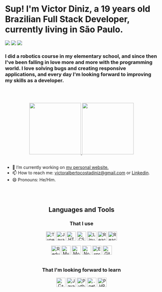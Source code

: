 # Sup! I'm Victor Diniz, a 19 years old Brazilian Full Stack Developer, currently living in São Paulo.

<div>
  <a href = "victoralbertocostadiniz@gmail.com"><img src="https://img.shields.io/badge/Gmail-D14836?style=for-the-badge&logo=gmail&logoColor=white" target="_blank"></a>
  <a href="https://www.linkedin.com/in/victoracdiniz/" target="_blank"><img src="https://img.shields.io/badge/-LinkedIn-%230077B5?style=for-the-badge&logo=linkedin&logoColor=white" target="_blank"></a> 
  <a href="https://www.instagram.com/v.diniz_/" target="_blank"><img src="https://img.shields.io/badge/-Instagram-%23E4405F?style=for-the-badge&logo=instagram&logoColor=white" target="_blank"></a>
</div>

<div>
  <h3>
    I did a robotics course in my elementary school, and since then I've been falling in love more and more with the programming world. I love solving bugs and creating responsive applications, and every day I'm looking forward to improving my skills as a developer.
  </h3>
</div>

<br><br>

<div align=center>
  <a href="https://github.com/VictorDizne">
  <img height="170em"  src="https://github-readme-stats.vercel.app/api?username=VictorDizne&show_icons=true&theme=radical&include_all_commits=true&count_private=true"/>
  <img height="170em" src="https://github-readme-stats.vercel.app/api/top-langs/?username=VictorDizne&layout=compact&langs_count=7&theme=radical"/>
  </a>
<div>

<br>

<div align=left>
  
- 🔨 I’m currently working on [my personal website.][website]
- 📫 How to reach me: [victoralbertocostadiniz@gmail.com][mail] or [Linkedin][linkedin].
- 😄 Pronouns: He/Him.

</div><br><br>
  
  
  
  
 ## Languages and Tools
 
<h3>That I use</h3>
<div style="display: inline_block">
  <img align="center" alt="TypeScript" height="30" src="https://img.shields.io/badge/TypeScript-007ACC?style=for-the-badge&logo=typescript&logoColor=white"/>
  <img align="center" alt="JavaScript" height="30" src="https://img.shields.io/badge/JavaScript-323330?style=for-the-badge&logo=javascript&logoColor=F7DF1E"/>
  <img align="center" alt="HTML" height="30" src="https://img.shields.io/badge/HTML5-E34F26?style=for-the-badge&logo=html5&logoColor=white"/>
  <img align="center" alt="CSS" height="30" src="https://img.shields.io/badge/CSS3-1572B6?style=for-the-badge&logo=css3&logoColor=white"/>
  <img align="center" alt="Linux" height="30" src="https://img.shields.io/badge/Linux-FCC624?style=for-the-badge&logo=linux&logoColor=black"/>
  <img align="center" alt="React" height="30" src="https://img.shields.io/badge/React-20232A?style=for-the-badge&logo=react&logoColor=61DAFB"/>
  <img align="center" alt="React Native" height="30" src="https://img.shields.io/badge/React_Native-20232A?style=for-the-badge&logo=react&logoColor=61DAFB"/>
</div>
  </br>
<div style="display: inline_block">
  <img align="center" alt="Redux" height="30" src="https://img.shields.io/badge/Redux-593D88?style=for-the-badge&logo=redux&logoColor=white"/>
  <img align="center" alt="MySql" height="30" src="https://img.shields.io/badge/MySQL-00000F?style=for-the-badge&logo=mysql&logoColor=white"/>
  <img align="center" alt="MongoDB" height="30" src="https://img.shields.io/badge/MongoDB-4EA94B?style=for-the-badge&logo=mongodb&logoColor=white"/>
  <img align="center" alt="NodeJS" height="30" src="https://img.shields.io/badge/Node.js-339933?style=for-the-badge&logo=nodedotjs&logoColor=white"/>
  <img align="center" alt="ExpressJS" height="30" src="https://img.shields.io/badge/Express.js-000000?style=for-the-badge&logo=express&logoColor=white"/>
  <img align="center" alt="Git" height="30" src="https://img.shields.io/badge/GIT-E44C30?style=for-the-badge&logo=git&logoColor=white"/>
</div>
  <br>
  
<h3>That I'm looking forward to learn</h3>
<div style="display: inline_block">
  <img align="center" alt="C++" height="30" src="https://img.shields.io/badge/C%2B%2B-00599C?style=for-the-badge&logo=c%2B%2B&logoColor=white"/>
  <img align="center" alt="Java" height="30" src="https://img.shields.io/badge/Java-ED8B00?style=for-the-badge&logo=java&logoColor=white"/>
  <img align="center" alt="Python" height="30" src="https://img.shields.io/badge/Python-14354C?style=for-the-badge&logo=python&logoColor=white"/>
  <img align="center" alt=".net" height="30" src="https://img.shields.io/badge/.NET-5C2D91?style=for-the-badge&logo=.net&logoColor=white"/>
  <img align="center" alt="PHP" height="30" src="https://img.shields.io/badge/PHP-777BB4?style=for-the-badge&logo=php&logoColor=white"/>
 </div>
  <br>
  
[website]: https://victordizne.vercel.app/
[mail]: mailto:victoralbertocostadiniz@gmail.com
[linkedin]: https://www.linkedin.com/in/victoracdiniz/
